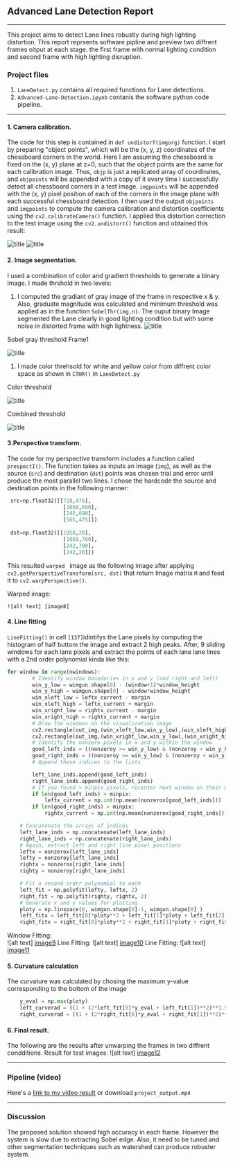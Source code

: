 ## Advanced Lane Detection Report
---
This project aims to detect Lane lines robustly during high lighting distortion. This report reprsents software pipline and preview two diffrent frames oitput at each stage. the first frame with normal lighting condition and second frame with high lighting disruption.

### Project files
1. `LaneDetect.py` contains all required functions for Lane detections.
2. `Advanced-Lane-Detection.ipynb` contanis the software python code pipeline.
---
[image1]: ./output_images/test1_r.png "distorted1"
[image2]: ./output_images/Undistored_test1_r.png "Udistorted1"
[image3]: ./output_images/test1.png "ROI"
[image4]: ./output_images/sobelTH-test1.png 
[image5]: ./output_images/colotTH-test1.png 
[image6]: ./output_images/combinedTH-test1.png
[image7]: ./output_images/roi-test1.png
[image8]: ./output_images/wraped-test1.png
[image9]: ./output_images/window-test1.png
[image10]: ./output_images/Lines-test1.png
[image11]: ./output_images/Lane-test1.png
[image12]: ./output_images/result.jpg



#### 1. Camera calibration.

The code for this step is contained in `def undistorT(imgorg)` function. I start by preparing "object points", which will be the (x, y, z) coordinates of the chessboard corners in the world. Here I am assuming the chessboard is fixed on the (x, y) plane at z=0, such that the object points are the same for each calibration image.  Thus, `objp` is just a replicated array of coordinates, and `objpoints` will be appended with a copy of it every time I successfully detect all chessboard corners in a test image.  `imgpoints` will be appended with the (x, y) pixel position of each of the corners in the image plane with each successful chessboard detection. I then used the output `objpoints` and `imgpoints` to compute the camera calibration and distortion coefficients using the `cv2.calibrateCamera()` function.  I applied this distortion correction to the test image using the `cv2.undistort()` function and obtained this result: 

![title][image1]
![title][image2]
#### 2. Image segmentation.
I used a combination of color and gradient thresholds to generate a binary image. I made thrshold in two levels:

1. I computed the gradiant of gray image of the frame in respective x & y. Also, graduate magnitude was calculated and minimum threshold was applied as in the function `SobelThr(img,n)`. The ouput binary Image segmented the Lane clearly in good lighting condition but with some noise in distorted frame with high lightness.
![title][image3]

Sobel gray threshold Frame1

![title][image4]

1. I made color threhsold for white and yellow color from diffrent color space as shown in `CTHR()` in `LaneDetect.py`

Color threshold

![title][image5]

Combined threshold

![title][image6]

#### 3.Perspective transform.
The code for my perspective transform includes a function called `prespectI()`. The function takes as inputs an image (`img`), as well as the source (`src`) and destination (`dst`) points was chosen trial and error until produce the most parallel two lines.  I chose the hardcode the source and destination points in the following manner:

```python
 src=np.float32([[728,475],
                  [1058,690],
                  [242,690],
                  [565,475]])
    
 dst=np.float32([[1058,20],
                  [1058,700],
                  [242,700],
                  [242,20]])
```
This resulted `warped ` image as the following image after applying `cv2.getPerspectiveTransform(src, dst)` that return Image matrix `M` and feed it to `cv2.warpPerspective()`.

Warped image:
    
    ![alt text] [image8]

#### 4. Line fitting
`LineFitting()` in cell `[137]`idintifys the Lane pixels by computing the histogram of half buttom the image and extract 2 high peaks. After, 9 sliding windows for each lane pixels and extract the points of each lane lane lines with a 2nd order polynomial kinda like this:

```python
for window in range(nwindows):
        # Identify window boundaries in x and y (and right and left)
        win_y_low = wimgun.shape[0] - (window+1)*window_height
        win_y_high = wimgun.shape[0] - window*window_height
        win_xleft_low = leftx_current - margin
        win_xleft_high = leftx_current + margin
        win_xright_low = rightx_current - margin
        win_xright_high = rightx_current + margin
        # Draw the windows on the visualization image
        cv2.rectangle(out_img,(win_xleft_low,win_y_low),(win_xleft_high,win_y_high),(0,255,0), 2) 
        cv2.rectangle(out_img,(win_xright_low,win_y_low),(win_xright_high,win_y_high),(0,255,0), 2) 
        # Identify the nonzero pixels in x and y within the window
        good_left_inds = ((nonzeroy >= win_y_low) & (nonzeroy < win_y_high) & (nonzerox >= win_xleft_low) & (nonzerox < win_xleft_high)).nonzero()[0]
        good_right_inds = ((nonzeroy >= win_y_low) & (nonzeroy < win_y_high) & (nonzerox >= win_xright_low) & (nonzerox < win_xright_high)).nonzero()[0]
        # Append these indices to the lists

        left_lane_inds.append(good_left_inds)
        right_lane_inds.append(good_right_inds)
        # If you found > minpix pixels, recenter next window on their mean position
        if len(good_left_inds) > minpix:
            leftx_current = np.int(np.mean(nonzerox[good_left_inds]))
        if len(good_right_inds) > minpix:        
            rightx_current = np.int(np.mean(nonzerox[good_right_inds]))

    # Concatenate the arrays of indices
    left_lane_inds = np.concatenate(left_lane_inds)
    right_lane_inds = np.concatenate(right_lane_inds)
    # Again, extract left and right line pixel positions
    leftx = nonzerox[left_lane_inds]
    lefty = nonzeroy[left_lane_inds] 
    rightx = nonzerox[right_lane_inds]
    righty = nonzeroy[right_lane_inds]

    # Fit a second order polynomial to each
    left_fit = np.polyfit(lefty, leftx, 2)
    right_fit = np.polyfit(righty, rightx, 2)
    # Generate x and y values for plotting
    ploty = np.linspace(0, wimgun.shape[0]-1, wimgun.shape[0] )
    left_fitx = left_fit[0]*ploty**2 + left_fit[1]*ploty + left_fit[2]
    right_fitx = right_fit[0]*ploty**2 + right_fit[1]*ploty + right_fit[2]
```

Window Fitting:  
![alt text] [image9]
Line Fitting:
![alt text] [image10]
Line Fitting:
![alt text] [image11]

#### 5. Curvature calculation
The curvature was calculated by chosing the maximum y-value corresponding to the bottom of the image 
```python
    y_eval = np.max(ploty)
    left_curverad = ((1 + (2*left_fit[0]*y_eval + left_fit[1])**2)**1.5) / np.absolute(2*left_fit[0])
    right_curverad = ((1 + (2*right_fit[0]*y_eval + right_fit[1])**2)**1.5) / np.absolute(2*right_fit[0]) 
```

#### 6. Final result.
The following are the results after unwarping the frames in two diffrent condditions. 
Result for test images:
![alt text] [image12]



---

### Pipeline (video)


Here's a [link to my video result](https://youtu.be/3PKT84lurqE) or download `project_output.mp4`

---

### Discussion

The proposed solution showed high accuracy in each frame. However the system is slow due to extracting Sobel edge. Also, it need to be tuned and other segmentation techniques such as watershed can produce robuster system. 